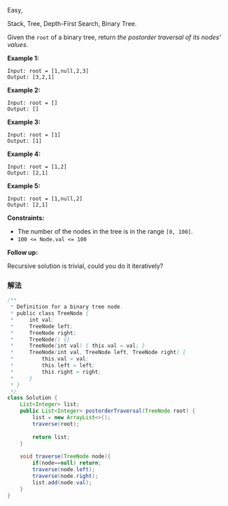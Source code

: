 Easy,  

Stack, Tree, Depth-First Search, Binary Tree.

Given the `root` of a binary tree, return *the postorder traversal of its nodes' values*.

**Example 1:**

```
Input: root = [1,null,2,3]
Output: [3,2,1]

```

**Example 2:**

```
Input: root = []
Output: []

```

**Example 3:**

```
Input: root = [1]
Output: [1]

```

**Example 4:**

```
Input: root = [1,2]
Output: [2,1]

```

**Example 5:**

```
Input: root = [1,null,2]
Output: [2,1]

```

**Constraints:**

- The number of the nodes in the tree is in the range `[0, 100]`.
- `100 <= Node.val <= 100`

**Follow up:**

Recursive solution is trivial, could you do it iteratively?

### 解法

```java
/**
 * Definition for a binary tree node.
 * public class TreeNode {
 *     int val;
 *     TreeNode left;
 *     TreeNode right;
 *     TreeNode() {}
 *     TreeNode(int val) { this.val = val; }
 *     TreeNode(int val, TreeNode left, TreeNode right) {
 *         this.val = val;
 *         this.left = left;
 *         this.right = right;
 *     }
 * }
 */
class Solution {
    List<Integer> list;
    public List<Integer> postorderTraversal(TreeNode root) {
        list = new ArrayList<>();
        traverse(root);
        
        return list;
    }
    
    void traverse(TreeNode node){
        if(node==null) return;
        traverse(node.left);
        traverse(node.right);
        list.add(node.val);
    }
}
```